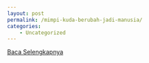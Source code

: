 ```yaml
---
layout: post
permalink: /mimpi-kuda-berubah-jadi-manusia/
categories:
    - Uncategorized
---
```


[Baca Selengkapnya](/08)